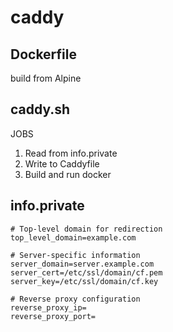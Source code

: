 # caddy 

## Dockerfile 
build from Alpine 

## caddy.sh 
JOBS 
1. Read from info.private 
2. Write to Caddyfile 
3. Build and run docker 

## info.private
```text
# Top-level domain for redirection
top_level_domain=example.com

# Server-specific information
server_domain=server.example.com
server_cert=/etc/ssl/domain/cf.pem
server_key=/etc/ssl/domain/cf.key

# Reverse proxy configuration
reverse_proxy_ip=
reverse_proxy_port=
```